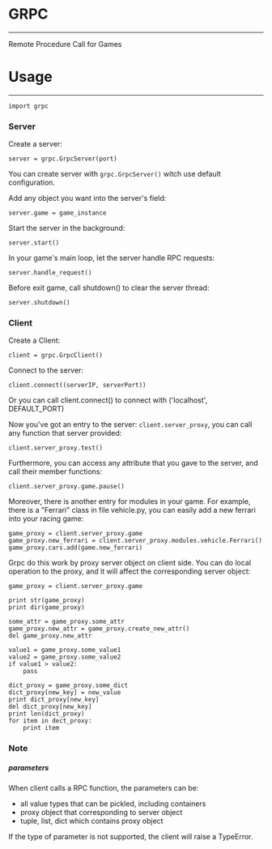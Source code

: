 # GRPC
-------------------------------------------------------------------------------
Remote Procedure Call for Games

# Usage
-------------------------------------------------------------------------------

    import grpc

### Server

Create a server:

    server = grpc.GrpcServer(port)

You can create server with `grpc.GrpcServer()` witch use default configuration.

Add any object you want into the server's field:

    server.game = game_instance

Start the server in the background:

    server.start()

In your game's main loop, let the server handle RPC requests:

    server.handle_request()

Before exit game, call shutdown() to clear the server thread:

    server.shutdown()

### Client

Create a Client:

    client = grpc.GrpcClient()

Connect to the server:

    client.connect((serverIP, serverPort))

Or you can call client.connect() to connect with ('localhost', DEFAULT_PORT)

Now you've got an entry to the server: `client.server_proxy`, you can call
any function that server provided:

    client.server_proxy.test()

Furthermore, you can access any attribute that you gave to the server, and
call their member functions:

    client.server_proxy.game.pause()

Moreover, there is another entry for modules in your game. For example, there
is a "Ferrari" class in file vehicle.py, you can easily add a new ferrari into
your racing game:

    game_proxy = client.server_proxy.game
    game_proxy.new_ferrari = client.server_proxy.modules.vehicle.Ferrari()
    game_proxy.cars.add(game.new_ferrari)

Grpc do this work by proxy server object on client side. You can do local 
operation to the proxy, and it will affect the corresponding server object:

    game_proxy = client.server_proxy.game

    print str(game_proxy)
    print dir(game_proxy)

    some_attr = game_proxy.some_attr
    game_proxy.new_attr = game_proxy.create_new_attr()
    del game_proxy.new_attr

    value1 = game_proxy.some_value1
    value2 = game_proxy.some_value2
    if value1 > value2:
        pass

    dict_proxy = game_proxy.some_dict
    dict_proxy[new_key] = new_value
    print dict_proxy[new_key]
    del dict_proxy[new_key]
    print len(dict_proxy)
    for item in dect_proxy:
        print item

### Note

##### parameters
When client calls a RPC function, the parameters can be:

* all value types that can be pickled, including containers
* proxy object that corresponding to server object
* tuple, list, dict which contains proxy object

If the type of parameter is not supported, the client will raise a TypeError.
